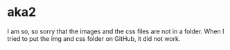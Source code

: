 # aka2

I am so, so sorry that the images and the css files are not in a folder. When I tried to put the img and css folder on GitHub, it did not work. 
